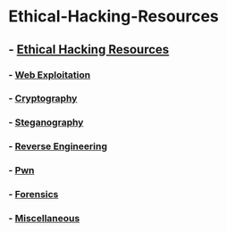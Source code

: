 # Ethical-Hacking-Resources

##  - [Ethical Hacking Resources](./content/ethicalhacking.md)
### - [Web Exploitation](./content/web/README.md)
### - [Cryptography](./content/crypto/README.md)
### - [Steganography](./content/stego/README.md)
### - [Reverse Engineering](./content/reverse/README.md)
### - [Pwn](./content/pwn/README.md)
### - [Forensics](./content/forensics/README.md)
### - [Miscellaneous](./content/misc/README.md)
